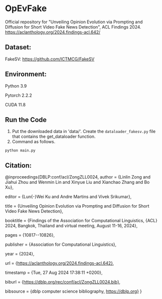 # OpEvFake
Official repository for "Unveiling Opinion Evolution via Prompting and Diffusion for Short Video Fake News Detection", ACL Findings 2024.
https://aclanthology.org/2024.findings-acl.642/

## Dataset:
FakeSV: https://github.com/ICTMCG/FakeSV

## Environment:
Python 3.9

Pytorch 2.2.2

CUDA 11.8

## Run the Code
1. Put the downloaded data in 'data/'. Create the `dataloader_fakesv.py` file that contains the get_dataloader function.
2. Command as follows.
```
python main.py
```

## Citation:
@inproceedings{DBLP:conf/acl/ZongZLL0024,
  author       = {Linlin Zong and
                  Jiahui Zhou and
                  Wenmin Lin and
                  Xinyue Liu and
                  Xianchao Zhang and
                  Bo Xu},
                  
  editor       = {Lun{-}Wei Ku and
                  Andre Martins and
                  Vivek Srikumar},
                  
  title        = {Unveiling Opinion Evolution via Prompting and Diffusion for Short
                  Video Fake News Detection},
                  
  booktitle    = {Findings of the Association for Computational Linguistics, {ACL} 2024,
                  Bangkok, Thailand and virtual meeting, August 11-16, 2024},
                  
  pages        = {10817--10826},
  
  publisher    = {Association for Computational Linguistics},
  
  year         = {2024},
  
  url          = {https://aclanthology.org/2024.findings-acl.642},
  
  timestamp    = {Tue, 27 Aug 2024 17:38:11 +0200},
  
  biburl       = {https://dblp.org/rec/conf/acl/ZongZLL0024.bib},
  
  bibsource    = {dblp computer science bibliography, https://dblp.org}
}

